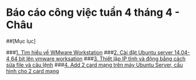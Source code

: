 # Báo cáo công việc tuần 4 tháng 4 - Châu

##[Mục lục]

###[1. Tìm hiểu về WMware Workstation](https://github.com/duongchau/abc/blob/master/VMware.md)
###[2. Cài đặt Ubuntu server 14.04-4 64 bit lên vmware worksation](https://github.com/duongchau/caidatubuntu14.04/)
###[3. Thiết lập IP tĩnh và động bằng cách sửa file và câu lệnh](https://github.com/duongchau/cauhinhip/blob/master/README.md)
###[4. Add 2 card mạng trên máy Ubuntu Server, cấu hình cho 2 card mạng](https://github.com/duongchau/addcardmangUbuntu)
